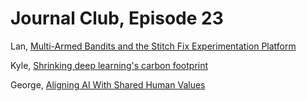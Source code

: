 # Journal Club, Episode 23

Lan, [Multi-Armed Bandits and the Stitch Fix Experimentation Platform](https://multithreaded.stitchfix.com/blog/2020/08/05/bandits/)

Kyle, [Shrinking deep learning's carbon footprint](https://techxplore.com/news/2020-08-deep-carbon-footprint.html)

George, [Aligning AI With Shared Human Values](https://arxiv.org/abs/2008.02275)
